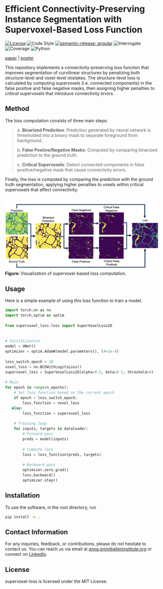 # Efficient Connectivity-Preserving Instance Segmentation with Supervoxel-Based Loss Function

[![License](https://img.shields.io/badge/license-MIT-brightgreen)](LICENSE)
![Code Style](https://img.shields.io/badge/code%20style-black-black)
[![semantic-release: angular](https://img.shields.io/badge/semantic--release-angular-e10079?logo=semantic-release)](https://github.com/semantic-release/semantic-release)
![Interrogate](https://img.shields.io/badge/interrogate-97.8%25-brightgreen)
![Coverage](https://img.shields.io/badge/coverage-100%25-brightgreen?logo=codecov)
![Python](https://img.shields.io/badge/python->=3.7-blue?logo=python)

[paper](https://arxiv.org/abs/2501.01022) | [poster](https://github.com/AllenNeuralDynamics/supervoxel-loss/blob/main/imgs/poster.pdf)

This repository implements a connectivity-preserving loss function that improves segmentation of curvilinear structures by penalizing both structure-level and voxel-level mistakes. The structure-level loss is calculated by computing supervoxels (i.e. connected components) in the false positive and false negative masks, then assigning higher penalties to *critical* supervoxels that introduce connectivity errors.

## Method

The loss computation consists of three main steps:

<blockquote>
  <p>a. <strong>Binarized Prediction</strong>: Prediction generated by neural network is thresholded into a binary mask to separate foreground from background.</p>
  <p>b. <strong>False Postive/Negative Masks</strong>: Computed by comparing binarized prediction to the ground truth.</p>
  <p>c. <strong>Critical Supervoxels</strong>: Detect connected components in false positive/negative mask that cause connectivity errors.</p>
</blockquote>

Finally, the loss is computed by comparing the prediction with the ground truth segmentation, applying higher penalties to voxels within critical supervoxels that affect connectivity.
<br>
<br>

<p>
  <img src="imgs/pipeline.png" width="900" alt="pipeline">
  <br>
  <b> Figure: </b>Visualization of supervoxel-based loss computation.
</p>

## Usage

Here is a simple example of using this loss function to train a model.

```python
import torch.nn as nn
import torch.optim as optim

from supervoxel_loss.loss import SuperVoxelLoss2D

    
# Initialization
model = UNet()
optimizer = optim.AdamW(model.parameters(), lr=1e-4)

loss_switch_epoch = 10
voxel_loss = nn.BCEWithLogitsLoss()
supervoxel_loss = SuperVoxelLoss2D(alpha=0.5, beta=0.5, threshold=0)

# Main
for epoch in range(n_epochs):
    # Set loss function based on the current epoch
    if epoch < loss_switch_epoch:
        loss_function = voxel_loss
   else:
        loss_function = supervoxel_loss

    # Training loop
    for inputs, targets in dataloader:
        # Forward pass
        preds = model(inputs)

        # Compute loss
        loss = loss_function(preds, targets)

        # Backward pass
        optimizer.zero_grad()
        loss.backward()
        optimizer.step()
```

## Installation
To use the software, in the root directory, run
```bash
pip install -e .
```

## Contact Information
For any inquiries, feedback, or contributions, please do not hesitate to contact us. You can reach us via email at anna.grim@alleninstitute.org or connect on [LinkedIn](https://www.linkedin.com/in/anna-m-grim/).

## License
supervoxel-loss is licensed under the MIT License.
